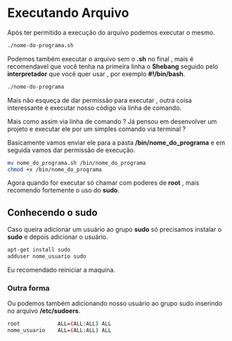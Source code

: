 # Executando Arquivo
Após ter permitido a execução do arquivo podemos executar o mesmo.

```sh
./nome-do-programa.sh
```

Podemos também executar o arquivo sem o **.sh** no final , mais é recomendavel que você tenha na primeira linha o **Shebang** seguido pelo **interpretador** que você quer usar , por exemplo **#!/bin/bash**.

```sh
./nome-do-programa
```

Mais não esqueça de dar permissão para executar , outra coisa interessante é executar nosso código via linha de comando.

Mais como assim via linha de comando ? Já pensou em desenvolver um projeto e executar ele por um simples comando via terminal ?

Basicamente vamos enviar ele para a pasta **/bin/nome_do_programa** e em seguida vamos dar permissão de execução.

```sh
mv nome_do_programa.sh /bin/nome_do_programa
chmod +x /bin/nome_do_programa
```

Agora quando for executar só chamar com poderes de **root** , mais recomendo fortemente o uso do **sudo**.

## Conhecendo o sudo
Caso queira adicionar um usuário ao grupo **sudo** só precisamos instalar o **sudo** e depois adicionar o usuário.

```sh
apt-get install sudo
adduser nome_usuario sudo
```

Eu recomendado reiniciar a maquina.

### Outra forma
Ou podemos também adicionando nosso usuário ao grupo sudo inserindo no arquivo **/etc/sudoers**.

```sh
root            ALL=(ALL:ALL) ALL
nome_usuario    ALL=(ALL:ALL) ALL
```
